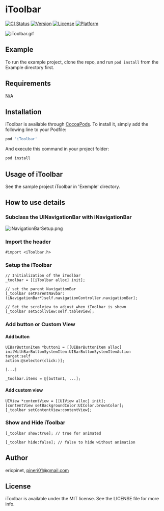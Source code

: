 # iToolbar

[![CI Status](http://img.shields.io/travis/ericpinet/iToolbar.svg?style=flat)](https://travis-ci.org/ericpinet/iToolbar)
[![Version](https://img.shields.io/cocoapods/v/iToolbar.svg?style=flat)](http://cocoapods.org/pods/iToolbar)
[![License](https://img.shields.io/cocoapods/l/iToolbar.svg?style=flat)](http://cocoapods.org/pods/iToolbar)
[![Platform](https://img.shields.io/cocoapods/p/iToolbar.svg?style=flat)](http://cocoapods.org/pods/iToolbar)


![iToolbar.gif](https://github.com/ericpinet/iToolbar/readme/iToolbar.gif)

## Example

To run the example project, clone the repo, and run `pod install` from the Example directory first.

## Requirements

N/A

## Installation

iToolbar is available through [CocoaPods](http://cocoapods.org). To install
it, simply add the following line to your Podfile:

```ruby
pod 'iToolbar'
```

And execute this command in your project folder:

```ruby
pod install
```

## Usage of iToolbar

See the sample project iToolbar in 'Exemple' directory.

## How to use details

### Subclass the UINavigationBar with iNavigationBar

![iNavigationBarSetup.png](https://github.com/ericpinet/iToolbar/readme/iNavigationBarSetup.png)

### Import the header

```
#import <iToolbar.h>
```

### Setup the iToolbar

```
// Initialization of the iToolbar
_toolbar = [[iToolbar alloc] init];

// set the parent NavigationBar
[_toolbar setParentNavbar:(iNavigationBar*)self.navigationController.navigationBar];

// Set the scrolview to adjust when iToolbar is shown
[_toolbar setScollView:self.tableView];
```

### Add button or Custom View

#### Add button

```
UIBarButtonItem *button1 = [[UIBarButtonItem alloc] initWithBarButtonSystemItem:UIBarButtonSystemItemAction
target:self
action:@selector(click:)];

[...]

_toolbar.items = @[button1, ...];
```

#### Add custom view

```
UIView *contentView = [[UIView alloc] init];
[contentView setBackgroundColor:UIColor.brownColor];
[_toolbar setContentView:contentView];
```

### Show and Hide iToolbar

```
[_toolbar show:true]; // true for animated

[_toolbar hide:false]; // false to hide without animation
```

## Author

ericpinet, pineri01@gmail.com

## License

iToolbar is available under the MIT license. See the LICENSE file for more info.


